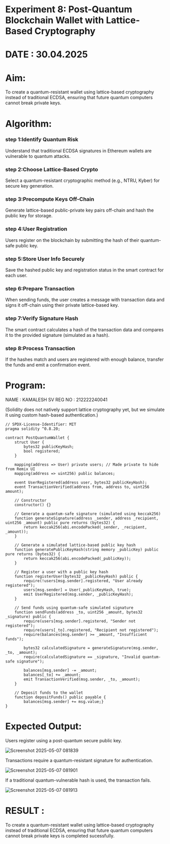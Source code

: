 # Experiment 8: Post-Quantum Blockchain Wallet with Lattice-Based Cryptography
# DATE : 30.04.2025
# Aim:
To create a quantum-resistant wallet using lattice-based cryptography instead of traditional ECDSA, ensuring that future quantum computers cannot break private keys.

# Algorithm:
### step 1:Identify Quantum Risk
Understand that traditional ECDSA signatures in Ethereum wallets are vulnerable to quantum attacks.

### step 2:Choose Lattice-Based Crypto
Select a quantum-resistant cryptographic method (e.g., NTRU, Kyber) for secure key generation.

### step 3:Precompute Keys Off-Chain
Generate lattice-based public-private key pairs off-chain and hash the public key for storage.

### step 4:User Registration
Users register on the blockchain by submitting the hash of their quantum-safe public key.

### step 5:Store User Info Securely
Save the hashed public key and registration status in the smart contract for each user.

### step 6:Prepare Transaction
When sending funds, the user creates a message with transaction data and signs it off-chain using their private lattice-based key.

### step 7:Verify Signature Hash
The smart contract calculates a hash of the transaction data and compares it to the provided signature (simulated as a hash).

### step 8:Process Transaction
If the hashes match and users are registered with enough balance, transfer the funds and emit a confirmation event.


# Program:

NAME : KAMALESH SV
REG NO : 212222240041

(Solidity does not natively support lattice cryptography yet, but we simulate it using custom hash-based authentication.)
```
// SPDX-License-Identifier: MIT
pragma solidity ^0.8.20;

contract PostQuantumWallet {
    struct User {
        bytes32 publicKeyHash;
        bool registered;
    }

    mapping(address => User) private users; // Made private to hide from Remix UI
    mapping(address => uint256) public balances;

    event UserRegistered(address user, bytes32 publicKeyHash);
    event TransactionVerified(address from, address to, uint256 amount);

    // Constructor
    constructor() {}

    // Generate a quantum-safe signature (simulated using keccak256)
    function generateSignature(address _sender, address _recipient, uint256 _amount) public pure returns (bytes32) {
        return keccak256(abi.encodePacked(_sender, _recipient, _amount));
    }

    // Generate a simulated lattice-based public key hash
    function generatePublicKeyHash(string memory _publicKey) public pure returns (bytes32) {
        return keccak256(abi.encodePacked(_publicKey));
    }

    // Register a user with a public key hash
    function registerUser(bytes32 _publicKeyHash) public {
        require(!users[msg.sender].registered, "User already registered");
        users[msg.sender] = User(_publicKeyHash, true);
        emit UserRegistered(msg.sender, _publicKeyHash);
    }

    // Send funds using quantum-safe simulated signature
    function sendFunds(address _to, uint256 _amount, bytes32 _signature) public {
        require(users[msg.sender].registered, "Sender not registered");
        require(users[_to].registered, "Recipient not registered");
        require(balances[msg.sender] >= _amount, "Insufficient funds");

        bytes32 calculatedSignature = generateSignature(msg.sender, _to, _amount);
        require(calculatedSignature == _signature, "Invalid quantum-safe signature");

        balances[msg.sender] -= _amount;
        balances[_to] += _amount;
        emit TransactionVerified(msg.sender, _to, _amount);
    }

    // Deposit funds to the wallet
    function depositFunds() public payable {
        balances[msg.sender] += msg.value;}
}
```

# Expected Output:
Users register using a post-quantum secure public key.

![Screenshot 2025-05-07 081839](https://github.com/user-attachments/assets/f761a246-67ab-493a-8b04-f9d58817df03)


Transactions require a quantum-resistant signature for authentication.

![Screenshot 2025-05-07 081901](https://github.com/user-attachments/assets/e0cf038d-1fa0-4acd-a10b-a2a23b73c61c)


If a traditional quantum-vulnerable hash is used, the transaction fails.

![Screenshot 2025-05-07 081913](https://github.com/user-attachments/assets/84e262be-f582-4a9a-ac35-5bb2e48e67e9)


# RESULT : 
To create a quantum-resistant wallet using lattice-based cryptography instead of traditional ECDSA, ensuring that future quantum computers cannot break private keys is completed sucessfully.


